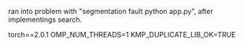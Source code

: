 
ran into problem with "segmentation fault  python app.py", after implementings search. 

torch==2.0.1
OMP_NUM_THREADS=1
KMP_DUPLICATE_LIB_OK=TRUE

